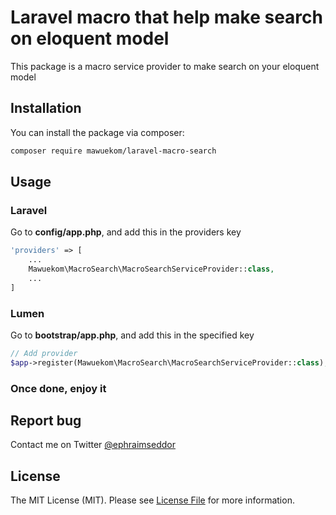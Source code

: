 # Laravel macro that help make search on eloquent model

This package is a macro service provider to make search on your eloquent model

## Installation

You can install the package via composer:

```bash
composer require mawuekom/laravel-macro-search
```

## Usage

### Laravel

Go to **config/app.php**, and add this in the providers key


```php
'providers' => [
    ...
    Mawuekom\MacroSearch\MacroSearchServiceProvider::class,
    ...
]
```

### Lumen

Go to **bootstrap/app.php**, and add this in the specified key

```php
// Add provider 
$app->register(Mawuekom\MacroSearch\MacroSearchServiceProvider::class);
```
### Once done, enjoy it

## Report bug
Contact me on Twitter [@ephraimseddor](https://twitter.com/ephraimseddor)

## License

The MIT License (MIT). Please see [License File](LICENSE.md) for more information.

